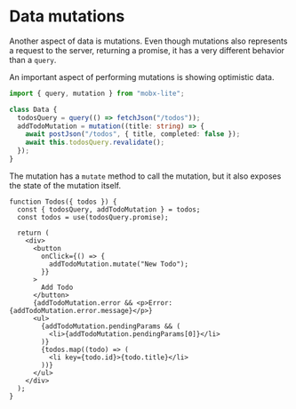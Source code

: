# Data mutations

Another aspect of data is mutations. Even though mutations also represents a request to the server, returning a promise, it has a very different behavior than a `query`.

An important aspect of performing mutations is showing optimistic data.

```ts
import { query, mutation } from "mobx-lite";

class Data {
  todosQuery = query(() => fetchJson("/todos"));
  addTodoMutation = mutation((title: string) => {
    await postJson("/todos", { title, completed: false });
    await this.todosQuery.revalidate();
  });
}
```

The mutation has a `mutate` method to call the mutation, but it also exposes the state of the mutation itself.

```tsx
function Todos({ todos }) {
  const { todosQuery, addTodoMutation } = todos;
  const todos = use(todosQuery.promise);

  return (
    <div>
      <button
        onClick={() => {
          addTodoMutation.mutate("New Todo");
        }}
      >
        Add Todo
      </button>
      {addTodoMutation.error && <p>Error: {addTodoMutation.error.message}</p>}
      <ul>
        {addTodoMutation.pendingParams && (
          <li>{addTodoMutation.pendingParams[0]}</li>
        )}
        {todos.map((todo) => (
          <li key={todo.id}>{todo.title}</li>
        ))}
      </ul>
    </div>
  );
}
```
